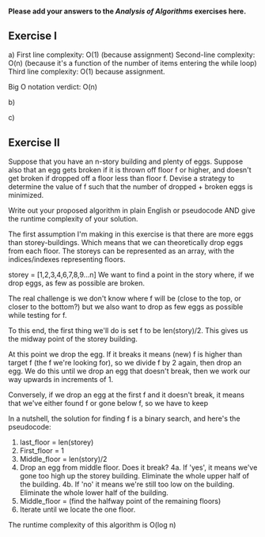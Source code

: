 #### Please add your answers to the ***Analysis of  Algorithms*** exercises here.

## Exercise I

a)
First line complexity: O(1) (because assignment)
Second-line complexity: O(n) (because it's a function of the number of items entering the while loop)
Third line complexity: O(1) because assignment.

Big O notation verdict: O(n)

b)


c)

## Exercise II
Suppose that you have an n-story building and plenty of eggs. Suppose also that an egg gets broken if it is thrown off floor f or higher, and doesn't get broken if dropped off a floor less than floor f. Devise a strategy to determine the value of f such that the number of dropped + broken eggs is minimized.

Write out your proposed algorithm in plain English or pseudocode AND give the runtime complexity of your solution.

The first assumption I'm making in this exercise is that there are more eggs than storey-buildings. Which means that we can theoretically drop eggs from each floor. The storeys can be represented as an array, with the indices/indexes representing floors. 

storey = [1,2,3,4,6,7,8,9...n]
We want to find a point in the story where, if we drop eggs, as few as possible are broken. 

The real challenge is we don't know where f will be (close to the top, or closer to the bottom?) but we also want to drop as few eggs as possible while testing for f. 

To this end, the first thing we'll do is set f to be len(story)/2. This gives us the midway point of the storey building.

At this point we drop the egg. If it breaks it means (new) f is higher than target f (the f we're looking for), so we divide f by 2 again, then drop an egg. We do this until we drop an egg that doesn't break, then we work our way upwards in increments of 1. 

Conversely, if we drop an egg at the first f and it doesn't break, it means that we've either found f or gone below f, so we have to keep 

In a nutshell, the solution for finding f is a binary search, and here's the pseudocode: 

1. last_floor = len(storey)
2. First_floor = 1
3. Middle_floor = len(story)/2
4. Drop an egg from middle floor. Does it break?
4a. If 'yes', it means we've gone too high up the storey building. Eliminate the whole upper half of the building. 
4b. If 'no' it means we're still too low on the building. Eliminate the whole lower half of the building.
5. Middle_floor = (find the halfway point of the remaining floors)
6. Iterate until we locate the one floor. 

The runtime complexity of this algorithm is O(log n)


